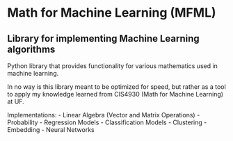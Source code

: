 # Math for Machine Learning (MFML)
## Library for implementing Machine Learning algorithms

Python library that provides functionality for various mathematics used in machine learning.

In no way is this library meant to be optimized for speed, but rather as a tool to apply my knowledge learned from CIS4930 (Math for Machine Learning) at UF.

Implementations:
    - Linear Algebra (Vector and Matrix Operations)
    - Probability
    - Regression Models
    - Classification Models
    - Clustering
    - Embedding
    - Neural Networks
